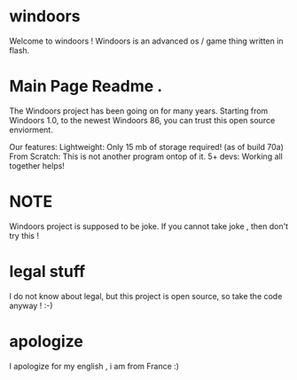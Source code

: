 # windoors
Welcome to windoors ! Windoors is an advanced os / game thing written in flash. 

# Main Page Readme .

The Windoors project has been going on for many years. Starting from Windoors 1.0, to the newest Windoors 86, you can trust this open source enviorment. 

Our features:
Lightweight: Only 15 mb of storage required! (as of build 70a)
From Scratch: This is not another program ontop of it.
5+ devs: Working all together helps!



# NOTE
Windoors project is supposed to be joke. If you cannot take joke , then don't try this !


# legal stuff
I do not know about legal, but this project is open source, so take the code anyway ! :-)

# apologize
I apologize for my english , i am from France :)

